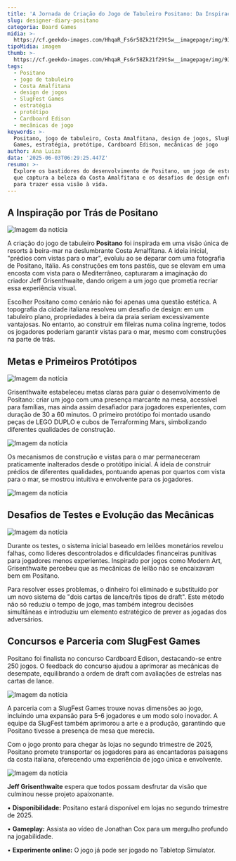```yaml
---
title: 'A Jornada de Criação do Jogo de Tabuleiro Positano: Da Inspiração à Realização'
slug: designer-diary-positano
categoria: Board Games
midia: >-
  https://cf.geekdo-images.com/HhqaR_Fs6r58Zk21f29tSw__imagepage/img/9JFKLPk-E6b6JyZ6cXtA1us0tXk=/fit-in/900x600/filters:no_upscale():strip_icc()/pic8281271.png
tipoMidia: imagem
thumb: >-
  https://cf.geekdo-images.com/HhqaR_Fs6r58Zk21f29tSw__imagepage/img/9JFKLPk-E6b6JyZ6cXtA1us0tXk=/fit-in/900x600/filters:no_upscale():strip_icc()/pic8281271.png
tags:
  - Positano
  - jogo de tabuleiro
  - Costa Amalfitana
  - design de jogos
  - SlugFest Games
  - estratégia
  - protótipo
  - Cardboard Edison
  - mecânicas de jogo
keywords: >-
  Positano, jogo de tabuleiro, Costa Amalfitana, design de jogos, SlugFest
  Games, estratégia, protótipo, Cardboard Edison, mecânicas de jogo
author: Ana Luiza
data: '2025-06-03T06:29:25.447Z'
resumo: >-
  Explore os bastidores do desenvolvimento de Positano, um jogo de estratégia
  que captura a beleza da Costa Amalfitana e os desafios de design enfrentados
  para trazer essa visão à vida.
---
```


## A Inspiração por Trás de Positano

![Imagem da notícia](https://cf.geekdo-images.com/bFJK4qIxdhxvFo3zo40JVw__imagepage/img/JRY5tYNayqAy27Y9mMRF9cwIv3E=/fit-in/900x600/filters:no_upscale():strip_icc()/pic8403836.png)

A criação do jogo de tabuleiro **Positano** foi inspirada em uma visão única de resorts à beira-mar na deslumbrante Costa Amalfitana. A ideia inicial, "prédios com vistas para o mar", evoluiu ao se deparar com uma fotografia de Positano, Itália. As construções em tons pastéis, que se elevam em uma encosta com vista para o Mediterrâneo, capturaram a imaginação do criador Jeff Grisenthwaite, dando origem a um jogo que prometia recriar essa experiência visual.

Escolher Positano como cenário não foi apenas uma questão estética. A topografia da cidade italiana resolveu um desafio de design: em um tabuleiro plano, propriedades à beira da praia seriam excessivamente vantajosas. No entanto, ao construir em fileiras numa colina íngreme, todos os jogadores poderiam garantir vistas para o mar, mesmo com construções na parte de trás.

## Metas e Primeiros Protótipos

![Imagem da notícia](https://cf.geekdo-images.com/azFKWHlWF9917aSmtFElYg__imagepage/img/DuUkINdm-IeNMkegfYBkVrgULBA=/fit-in/900x600/filters:no_upscale():strip_icc()/pic8403840.png)

Grisenthwaite estabeleceu metas claras para guiar o desenvolvimento de Positano: criar um jogo com uma presença marcante na mesa, acessível para famílias, mas ainda assim desafiador para jogadores experientes, com duração de 30 a 60 minutos. O primeiro protótipo foi montado usando peças de LEGO DUPLO e cubos de Terraforming Mars, simbolizando diferentes qualidades de construção.

![Imagem da notícia](https://cf.geekdo-images.com/qmIpk9LKj9mpf6eJ-SAguw__imagepage/img/zsyJFjkmGRfbzDW6dkNBsEG6-Ag=/fit-in/900x600/filters:no_upscale():strip_icc()/pic8403878.png)

Os mecanismos de construção e vistas para o mar permaneceram praticamente inalterados desde o protótipo inicial. A ideia de construir prédios de diferentes qualidades, pontuando apenas por quartos com vista para o mar, se mostrou intuitiva e envolvente para os jogadores.

![Imagem da notícia](https://cf.geekdo-images.com/yc8cYVPmiu5p_nKWU_s9Zg__imagepage/img/tSSdb5u2FzYx0UOIVsv-YMUwZgk=/fit-in/900x600/filters:no_upscale():strip_icc()/pic8405100.png)

## Desafios de Testes e Evolução das Mecânicas

![Imagem da notícia](https://cf.geekdo-images.com/JYxwqdgGwoSG79F26lJagQ__imagepage/img/aH3FETO_eE7R-Kqkn0DXkz3ujkI=/fit-in/900x600/filters:no_upscale():strip_icc()/pic8403974.png)

Durante os testes, o sistema inicial baseado em leilões monetários revelou falhas, como líderes descontrolados e dificuldades financeiras punitivas para jogadores menos experientes. Inspirado por jogos como Modern Art, Grisenthwaite percebeu que as mecânicas de leilão não se encaixavam bem em Positano.

Para resolver esses problemas, o dinheiro foi eliminado e substituído por um novo sistema de "dois cartas de lance/três tipos de draft". Este método não só reduziu o tempo de jogo, mas também integrou decisões simultâneas e introduziu um elemento estratégico de prever as jogadas dos adversários.

## Concursos e Parceria com SlugFest Games

Positano foi finalista no concurso Cardboard Edison, destacando-se entre 250 jogos. O feedback do concurso ajudou a aprimorar as mecânicas de desempate, equilibrando a ordem de draft com avaliações de estrelas nas cartas de lance.

![Imagem da notícia](https://cf.geekdo-images.com/ACQadNLOx2Ue0Kb6m9xyrA__imagepage/img/ZFm2wG6NFDIBqhjkhtQOkm027bs=/fit-in/900x600/filters:no_upscale():strip_icc()/pic1019892.png)

A parceria com a SlugFest Games trouxe novas dimensões ao jogo, incluindo uma expansão para 5-6 jogadores e um modo solo inovador. A equipe da SlugFest também aprimorou a arte e a produção, garantindo que Positano tivesse a presença de mesa que merecia.

Com o jogo pronto para chegar às lojas no segundo trimestre de 2025, Positano promete transportar os jogadores para as encantadoras paisagens da costa italiana, oferecendo uma experiência de jogo única e envolvente.

![Imagem da notícia](https://cf.geekdo-images.com/Ben_BvLU5xu_8EX572jURA__imagepage/img/LATtPpkQzLV-tH8ULbV2JKSc7cA=/fit-in/900x600/filters:no_upscale():strip_icc()/pic8403981.png)

**Jeff Grisenthwaite** espera que todos possam desfrutar da visão que culminou nesse projeto apaixonante.

• **Disponibilidade:** Positano estará disponível em lojas no segundo trimestre de 2025.

• **Gameplay:** Assista ao vídeo de Jonathan Cox para um mergulho profundo na jogabilidade.

• **Experimente online:** O jogo já pode ser jogado no Tabletop Simulator.
